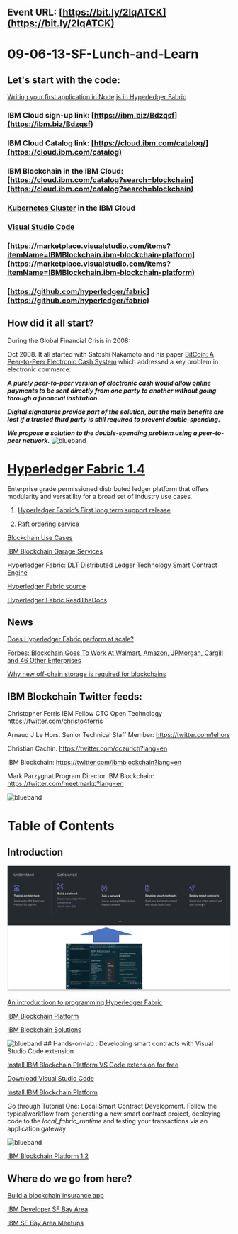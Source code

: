 ## Event URL: [https://bit.ly/2IqATCK](https://bit.ly/2IqATCK)

# 09-06-13-SF-Lunch-and-Learn

## Let's start with the code:

[Writing your first application in Node,js in Hyperledger Fabric](https://hyperledger-fabric.readthedocs.io/en/release-1.4/write_first_app.html#writing-your-first-application)

### IBM Cloud sign-up link: [https://ibm.biz/Bdzqsf](https://ibm.biz/Bdzqsf)

### IBM Cloud Catalog link: [https://cloud.ibm.com/catalog/](https://cloud.ibm.com/catalog)

### IBM Blockchain in the IBM Cloud: [https://cloud.ibm.com/catalog?search=blockchain](https://cloud.ibm.com/catalog?search=blockchain)

### [Kubernetes Cluster](https://cloud.ibm.com/kubernetes/catalog/cluster) in the IBM Cloud

### [Visual Studio Code](https://code.visualstudio.com)

### [https://marketplace.visualstudio.com/items?itemName=IBMBlockchain.ibm-blockchain-platform](https://marketplace.visualstudio.com/items?itemName=IBMBlockchain.ibm-blockchain-platform)

### [https://github.com/hyperledger/fabric](https://github.com/hyperledger/fabric)

## How did it all start?

During the Global Financial Crisis in 2008:<br>

Oct 2008. It all started with Satoshi Nakamoto and his paper [BitCoin: A Peer-to-Peer Electronic Cash System](https://bitcoin.org/bitcoin.pdf) which addressed a key problem in electronic commerce:
<p><i><b>
A purely peer-to-peer version of electronic cash would allow online payments to be sent directly from one party to another without going through a financial institution. 
<p> 
Digital signatures provide part of the solution, but the main benefits are lost if a trusted third party is still required to prevent double-spending. 
<p>
We propose a solution to the double-spending problem using a peer-to-peer network.</i></b> 

<img src="https://farm5.staticflickr.com/4503/37148677233_71edc5a37b_o.png" width="1041" height="53" alt="blueband">

# [Hyperledger Fabric 1.4](https://hyperledger-fabric.readthedocs.io/en/release-1.4/index.html)

Enterprise grade permissioned distributed ledger platform that offers modularity and versatility for a broad set of industry use cases.

1. [Hyperledger Fabric’s First long term support release](https://hyperledger-fabric.readthedocs.io/en/release-1.4/whatsnew.html#raft-ordering-service)

1. [Raft ordering service](https://hyperledger-fabric.readthedocs.io/en/release-1.4/whatsnew.html#raft-ordering-service) 

[Blockchain Use Cases](https://www.ibm.com/blockchain/use-cases/)

[IBM Blockchain Garage Services](https://www.ibm.com/blockchain/garage)

[Hyperledger Fabric: DLT Distributed Ledger Technology Smart Contract Engine ](https://www.hyperledger.org/projects/fabric)

[Hyperledger Fabric source](https://github.com/hyperledger)

[Hyperledger Fabric ReadTheDocs](https://hyperledger-fabric.readthedocs.io/en/release-1.4/)

## News

[Does Hyperledger Fabric perform at scale?](https://www.ibm.com/blogs/blockchain/2019/04/does-hyperledger-fabric-perform-at-scale/)

[Forbes: Blockchain Goes To Work At Walmart, Amazon, JPMorgan, Cargill and 46 Other Enterprises](https://www.forbes.com/sites/michaeldelcastillo/2019/04/16/blockchain-goes-to-work/#3aa207de2a40)

[Why new off-chain storage is required for blockchains](https://www.ibm.com/downloads/cas/RXOVXAPM)

## IBM Blockchain Twitter feeds:

Christopher Ferris IBM Fellow CTO Open Technology https://twitter.com/christo4ferris

Arnaud J Le Hors. Senior Technical Staff Member: https://twitter.com/lehors

Christian Cachin. https://twitter.com/cczurich?lang=en

IBM Blockchain: https://twitter.com/ibmblockchain?lang=en

Mark Parzygnat.Program Director IBM Blockchain: https://twitter.com/meetmarkp?lang=en

<img src="https://farm5.staticflickr.com/4503/37148677233_71edc5a37b_o.png" width="1041" height="53" alt="blueband">

# Table of Contents

## Introduction

<img src="architecture.png">

[An introductioon to programming Hyperledger Fabric](https://www.slideshare.net/LennartF/ibp-technical-introduction)

[IBM Blockchain Platform](https://www.slideshare.net/LennartF/ibm-blockchain-platform-explained-149106072)

[IBM Blockchain Solutions](https://www.slideshare.net/LennartF/ibm-blockchain-solutions-149098151)

<img src="https://farm5.staticflickr.com/4503/37148677233_71edc5a37b_o.png" width="1041" height="53" alt="blueband">
## Hands-on-lab : Developing smart contracts with Visual Studio Code extension 

[Install IBM Blockchain Platform VS Code extension for free](https://cloud.ibm.com/docs/services/blockchain?topic=blockchain-develop-vscode#develop-vscode-install)

[Download Visual Studio Code](https://code.visualstudio.com/)

[Install IBM Blockchain Platform ](https://marketplace.visualstudio.com/items?itemName=IBMBlockchain.ibm-blockchain-platform)

Go through Tutorial One: Local Smart Contract Development.
Follow the typicalworkflow from generating a new smart contract project, deploying code to the <i>local_fabric_runtime</i> and testing your transactions via an application gateway</i> 

<img src="https://farm5.staticflickr.com/4503/37148677233_71edc5a37b_o.png" width="1041" height="53" alt="blueband">

[IBM Blockchain Platform 1.2](https://cloud.ibm.com/catalog/services/blockchain-platform)

## Where do we go from here? 
 
[Build a blockchain insurance app](https://developer.ibm.com/patterns/build-a-blockchain-insurance-app/)

[IBM Developer SF Bay Area](https://www.meetup.com/IBM-Developer-SF-Bay-Area-Meetup/)

[IBM SF Bay Area Meetups](https://www.meetup.com/IBM-Developer-SF-Bay-Area-Meetup/events/)
